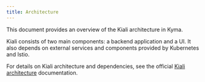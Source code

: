 ```yaml
---
title: Architecture
---
```


This document provides an overview of the Kiali architecture in Kyma. 

Kiali consists of two main components: a backend application and a UI. It also depends on external services and components provided by Kubernetes and Istio.

For details on Kiali architecture and dependencies, see the official [Kiali architecture](https://www.kiali.io/documentation/architecture/) documentation.
